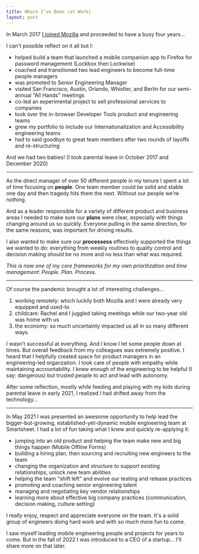 ```yaml
---
title: Where I've Been (at Work)
layout: post
---
```


In March 2017 [I joined Mozilla](/2017/joining-mozilla/) and proceeded to have a busy four years...

I can't possible reflect on it all but I:
- helped build a team that launched a mobile companion app to Firefox for password management (Lockbox then Lockwise)
- coached and transitioned two lead engineers to become full-time people managers
- was promoted to Senior Engineering Manager
- visited San Francisco, Austin, Orlando, Whistler, and Berlin for our semi-annual "All Hands" meetings
- co-led an experimental project to sell professional services to companies
- took over the in-browser Developer Tools product and engineering teams
- grew my portfolio to include our Internationalization and Accessibility engineering teams
- had to said goodbye to great team members after two rounds of layoffs and re-structuring

And we had two babies! (I took parental leave in October 2017 and December 2020)

---

As the direct manager of over 50 different people in my tenure I spent a lot of time focusing on **people**. One team member could be solid and stable one day and then tragedy hits them the next. Without our people we're nothing.

And as a leader responsible for a variety of different product and business areas I needed to make sure our **plans** were clear, especially with things changing around us so quickly. Everyone pulling in the same direction, for the same reasons, was important for driving results.

I also wanted to make sure our **processess** effectively supported the things we wanted to do: everything from weekly routines to quality control and decision making should be no more and no less than what was required.

*This is now one of my core frameworks for my own prioritization and time management: People. Plan. Process.*

---

Of course the pandemic brought a lot of interesting challenges...

1. working remotely: which luckily both Mozilla and I were already very equipped and used-to
2. childcare: Rachel and I juggled taking meetings while our two-year old was home with us
3. the economy: so much uncertainty impacted us all in so many different ways

I wasn't successful at everything. And I know I let some people down at times. But overall feedback from my colleagues was extremely positive. I heard that I helpfully created space for product managers in an engineering-led organzation. I took care of people with empathy while maintaining accountability. I knew enough of the engineering to be helpful (I say: dangerous) but trusted people to act and lead with autonomy.

After some reflection, mostly while feeding and playing with my kids during parental leave in early 2021, I realized I had drifted away from the technology...

---

In May 2021 I was presented an awesome opportunity to help lead the bigger-but-growing, established-yet-dynamic mobile engineering team at Smartsheet. I had a lot of fun taking what I knew and quickly re-applying it:
- jumping into an old product and helping the team make new and big things happen (Mobile Offline Forms)
- building a hiring plan, then sourcing and recruiting new engineers to the team
- changing the organization and structure to support existing relationships, unlock new team abilities
- helping the team "shift left" and evolve our testing and release practices
- promoting and coaching senior engineering talent
- managing and negotiating key vendor relationships
- learning more about effective big company practices (communication, decision making, culture setting)

I really enjoy, respect and appreciate everyone on the team. It's a solid group of engineers doing hard work and with so much more fun to come.

I saw myself leading mobile engineering people and projects for years to come. But in the fall of 2022 I was introduced to a CEO of a startup... I'll share more on that later.
